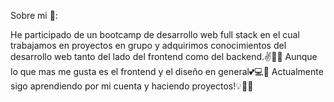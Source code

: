 Sobre mi 🙋:

He participado de un bootcamp de desarrollo web full stack en el cual trabajamos en proyectos en grupo y adquirimos conocimientos del desarrollo web
tanto del lado del frontend como del backend.✌🙆🤝
Aunque lo que mas me gusta es el frontend y el diseño en general💕💻🎨
Actualmente sigo aprendiendo por mi cuenta y haciendo proyectos!💡👩💫
